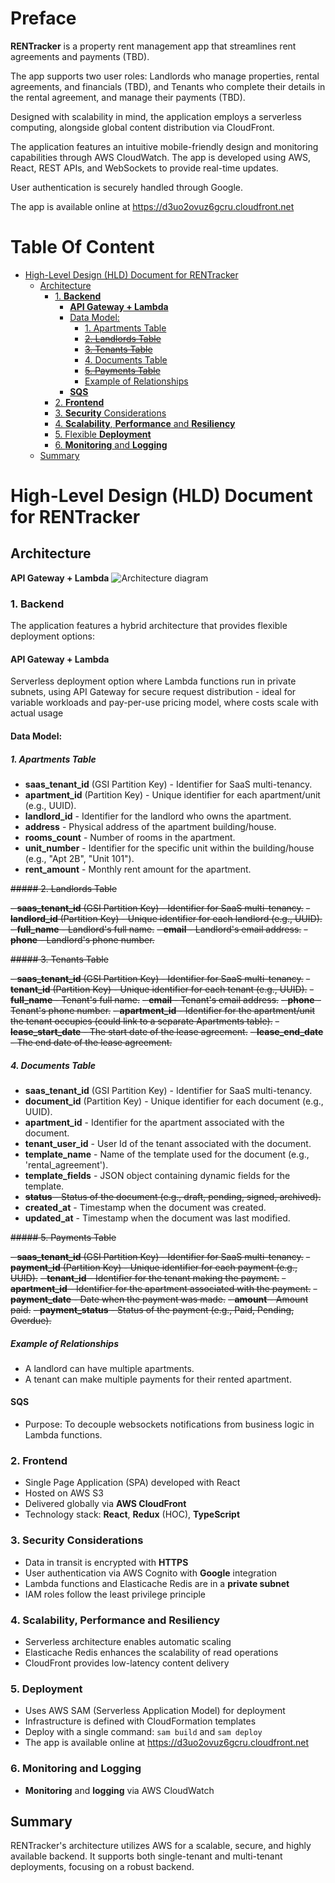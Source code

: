 # Preface

**RENTracker** is a property rent management app that streamlines rent agreements and payments (TBD).

The app supports two user roles: Landlords who manage properties, rental agreements, and financials (TBD), and Tenants who complete their details in the rental agreement, and manage their payments (TBD).

Designed with scalability in mind, the application employs a serverless computing, alongside global content distribution via CloudFront.

The application features an intuitive mobile-friendly design and monitoring capabilities through AWS CloudWatch. The app is developed using AWS, React, REST APIs, and WebSockets to provide real-time updates.

User authentication is securely handled through Google.

The app is available online at https://d3uo2ovuz6gcru.cloudfront.net

# Table Of Content

<!-- toc -->

- [High-Level Design (HLD) Document for RENTracker](#high-level-design-hld-document-for-rentracker)
  - [Architecture](#architecture)
    - [1. **Backend**](#1-backend)
      - [**API Gateway + Lambda**](#api-gateway--lambda)
      - [Data Model:](#data-model)
        - [1. Apartments Table](#1-apartments-table)
        - ~~[2. Landlords Table](#2-landlords-table)~~
        - ~~[3. Tenants Table](#3-tenants-table)~~
        - [4. Documents Table](#4-documents-table)
        - ~~[5. Payments Table](#5-payments-table)~~
        - [Example of Relationships](#example-of-relationships)
      - [**SQS**](#sqs)
    - [2. **Frontend**](#2-frontend)
    - [3. **Security** Considerations](#3-security-considerations)
    - [4. **Scalability**, **Performance** and **Resiliency**](#4-scalability-performance-and-resiliency)
    - [5. Flexible **Deployment**](#5-flexible-deployment)
    - [6. **Monitoring** and **Logging**](#6-monitoring-and-logging)
  - [Summary](#summary)

<!-- tocstop -->

# High-Level Design (HLD) Document for RENTracker

## Architecture

**API Gateway + Lambda**
![Architecture diagram](https://lucid.app/publicSegments/view/1ae158ff-1b13-469a-b126-f5fa8eb65880/image.jpeg)

### 1. **Backend**

The application features a hybrid architecture that provides flexible deployment options:

#### **API Gateway + Lambda**

Serverless deployment option where Lambda functions run in private subnets, using API Gateway for secure request distribution - ideal for variable workloads and pay-per-use pricing model, where costs scale with actual usage

#### Data Model:

##### 1. Apartments Table

- **saas_tenant_id** (GSI Partition Key) - Identifier for SaaS multi-tenancy.
- **apartment_id** (Partition Key) - Unique identifier for each apartment/unit (e.g., UUID).
- **landlord_id** - Identifier for the landlord who owns the apartment.
- **address** - Physical address of the apartment building/house.
- **rooms_count** - Number of rooms in the apartment.
- **unit_number** - Identifier for the specific unit within the building/house (e.g., "Apt 2B", "Unit 101").
- **rent_amount** - Monthly rent amount for the apartment.

~~##### 2. Landlords Table~~

~~- **saas_tenant_id** (GSI Partition Key) - Identifier for SaaS multi-tenancy.~~
~~- **landlord_id** (Partition Key) - Unique identifier for each landlord (e.g., UUID).~~
~~- **full_name** - Landlord's full name.~~
~~- **email** - Landlord's email address.~~
~~- **phone** - Landlord's phone number.~~

~~##### 3. Tenants Table~~

~~- **saas_tenant_id** (GSI Partition Key) - Identifier for SaaS multi-tenancy.~~
~~- **tenant_id** (Partition Key) - Unique identifier for each tenant (e.g., UUID).~~
~~- **full_name** - Tenant's full name.~~
~~- **email** - Tenant's email address.~~
~~- **phone** - Tenant's phone number.~~
~~- **apartment_id** - Identifier for the apartment/unit the tenant occupies (could link to a separate Apartments table).~~
~~- **lease_start_date** - The start date of the lease agreement.~~
~~- **lease_end_date** - The end date of the lease agreement.~~

##### 4. Documents Table

- **saas_tenant_id** (GSI Partition Key) - Identifier for SaaS multi-tenancy.
- **document_id** (Partition Key) - Unique identifier for each document (e.g., UUID).
- **apartment_id** - Identifier for the apartment associated with the document.
- **tenant_user_id** - User Id of the tenant associated with the document.
- **template_name** - Name of the template used for the document (e.g., 'rental_agreement').
- **template_fields** - JSON object containing dynamic fields for the template.
- ~~**status** - Status of the document (e.g., draft, pending, signed, archived).~~
- **created_at** - Timestamp when the document was created.
- **updated_at** - Timestamp when the document was last modified.

~~##### 5. Payments Table~~

~~- **saas_tenant_id** (GSI Partition Key) - Identifier for SaaS multi-tenancy.~~
~~- **payment_id** (Partition Key) - Unique identifier for each payment (e.g., UUID).~~
~~- **tenant_id** - Identifier for the tenant making the payment.~~
~~- **apartment_id** - Identifier for the apartment associated with the payment.~~
~~- **payment_date** - Date when the payment was made.~~
~~- **amount** - Amount paid.~~
~~- **payment_status** - Status of the payment (e.g., Paid, Pending, Overdue).~~

##### Example of Relationships

- A landlord can have multiple apartments.
- A tenant can make multiple payments for their rented apartment.

#### **SQS**

- Purpose: To decouple websockets notifications from business logic in Lambda functions.

### 2. **Frontend**

- Single Page Application (SPA) developed with React
- Hosted on AWS S3
- Delivered globally via **AWS CloudFront**
- Technology stack: **React**, **Redux** (HOC), **TypeScript**

### 3. **Security** Considerations

- Data in transit is encrypted with **HTTPS**
- User authentication via AWS Cognito with **Google** integration
- Lambda functions and Elasticache Redis are in a **private subnet**
- IAM roles follow the least privilege principle

### 4. **Scalability**, **Performance** and **Resiliency**

- Serverless architecture enables automatic scaling
- Elasticache Redis enhances the scalability of read operations
- CloudFront provides low-latency content delivery

### 5. **Deployment**

- Uses AWS SAM (Serverless Application Model) for deployment
- Infrastructure is defined with CloudFormation templates
- Deploy with a single command: `sam build` and `sam deploy`
- The app is available online at https://d3uo2ovuz6gcru.cloudfront.net

### 6. **Monitoring** and **Logging**

- **Monitoring** and **logging** via AWS CloudWatch

## Summary

RENTracker's architecture utilizes AWS for a scalable, secure, and highly available backend. It supports both single-tenant and multi-tenant deployments, focusing on a robust backend.
